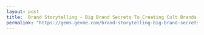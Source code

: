 ```yaml
---
layout: post
title:  Brand Storytelling - Big Brand Secrets To Creating Cult Brands
permalink: "https://gems.gevme.com/brand-storytelling-big-brand-secrets-to-creating-cult-brands"
---
```

